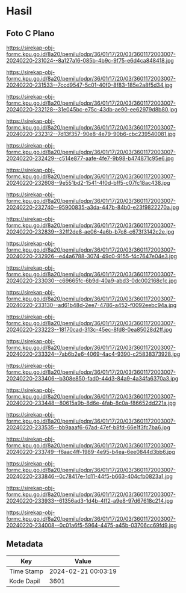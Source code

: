 # Hasil

## Foto C Plano

https://sirekap-obj-formc.kpu.go.id/8a20/pemilu/pdpr/36/01/17/20/03/3601172003007-20240220-231024--8a127a16-085b-4b9c-9f75-e6d4ca848418.jpg

https://sirekap-obj-formc.kpu.go.id/8a20/pemilu/pdpr/36/01/17/20/03/3601172003007-20240220-231533--7ccd9547-5c01-40f0-8f83-185e2a8f5d34.jpg

https://sirekap-obj-formc.kpu.go.id/8a20/pemilu/pdpr/36/01/17/20/03/3601172003007-20240220-232128--31e045bc-e75c-43db-ae90-ee62979d8b80.jpg

https://sirekap-obj-formc.kpu.go.id/8a20/pemilu/pdpr/36/01/17/20/03/3601172003007-20240220-232312--7d13f357-90e8-4e79-90b6-cbc239540081.jpg

https://sirekap-obj-formc.kpu.go.id/8a20/pemilu/pdpr/36/01/17/20/03/3601172003007-20240220-232429--c514e877-aafe-4fe7-9b98-b474871c95e6.jpg

https://sirekap-obj-formc.kpu.go.id/8a20/pemilu/pdpr/36/01/17/20/03/3601172003007-20240220-232608--9e551bd2-1541-4f0d-bff5-c07fc18ac438.jpg

https://sirekap-obj-formc.kpu.go.id/8a20/pemilu/pdpr/36/01/17/20/03/3601172003007-20240220-232740--95900835-a3da-447b-84b0-e23f9822270a.jpg

https://sirekap-obj-formc.kpu.go.id/8a20/pemilu/pdpr/36/01/17/20/03/3601172003007-20240220-232839--32ff2de8-ae06-4a6b-b7c8-c673f3142c2e.jpg

https://sirekap-obj-formc.kpu.go.id/8a20/pemilu/pdpr/36/01/17/20/03/3601172003007-20240220-232926--e44a6788-3074-49c0-9155-f4c7647e04e3.jpg

https://sirekap-obj-formc.kpu.go.id/8a20/pemilu/pdpr/36/01/17/20/03/3601172003007-20240220-233030--c69665fc-6b9d-40a9-abd3-0dc002168c1c.jpg

https://sirekap-obj-formc.kpu.go.id/8a20/pemilu/pdpr/36/01/17/20/03/3601172003007-20240220-233130--ad61b48d-2ee7-4786-a452-f0092eebc94a.jpg

https://sirekap-obj-formc.kpu.go.id/8a20/pemilu/pdpr/36/01/17/20/03/3601172003007-20240220-233223--18170cad-313c-45ec-8fd8-0ea85028d2ff.jpg

https://sirekap-obj-formc.kpu.go.id/8a20/pemilu/pdpr/36/01/17/20/03/3601172003007-20240220-233324--7ab6b2e6-4069-4ac4-9390-c25838373928.jpg

https://sirekap-obj-formc.kpu.go.id/8a20/pemilu/pdpr/36/01/17/20/03/3601172003007-20240220-233406--b308e850-fad0-44d3-84a9-4a34fa6370a3.jpg

https://sirekap-obj-formc.kpu.go.id/8a20/pemilu/pdpr/36/01/17/20/03/3601172003007-20240220-233448--80615a9b-8d6e-4fab-8c0a-f86652dd221a.jpg

https://sirekap-obj-formc.kpu.go.id/8a20/pemilu/pdpr/36/01/17/20/03/3601172003007-20240220-233535--bb9aaaf6-67ad-47ef-b8fd-66e1f3fc7ba6.jpg

https://sirekap-obj-formc.kpu.go.id/8a20/pemilu/pdpr/36/01/17/20/03/3601172003007-20240220-233749--f6aac4ff-1989-4e95-b4ea-6ee0844d3bb6.jpg

https://sirekap-obj-formc.kpu.go.id/8a20/pemilu/pdpr/36/01/17/20/03/3601172003007-20240220-233846--0c78417e-1d11-44f5-b663-404cfb0823a1.jpg

https://sirekap-obj-formc.kpu.go.id/8a20/pemilu/pdpr/36/01/17/20/03/3601172003007-20240220-233933--61356ad3-1d4b-4ff2-a9e8-97d67618c214.jpg

https://sirekap-obj-formc.kpu.go.id/8a20/pemilu/pdpr/36/01/17/20/03/3601172003007-20240220-234008--0c01a6f5-5964-4475-a45b-03706cc69fd9.jpg


## Metadata

| Key        | Value               |
| ---------- | ------------------- |
| Time Stamp | 2024-02-21 00:03:19 |
| Kode Dapil | 3601                |



